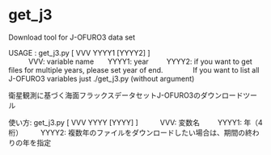 # get_j3
Download tool for J-OFURO3 data set

 USAGE : get_j3.py [ VVV YYYY1 [YYYY2] ]  
           VVV: variable name
         YYYY1: year
         YYYY2: if you want to get files for multiple years, please set year of end.
          
       If you want to list all J-OFURO3 variables 
          just ./get_j3.py (without argument)


衛星観測に基づく海面フラックスデータセットJ-OFURO3のダウンロードツール

 使い方: get_j3.py [ VVV YYYY [YYYY] ]
           VVV: 変数名
         YYYY1: 年（4桁）
         YYYY2: 複数年のファイルをダウンロードしたい場合は、期間の終わりの年を指定
          

